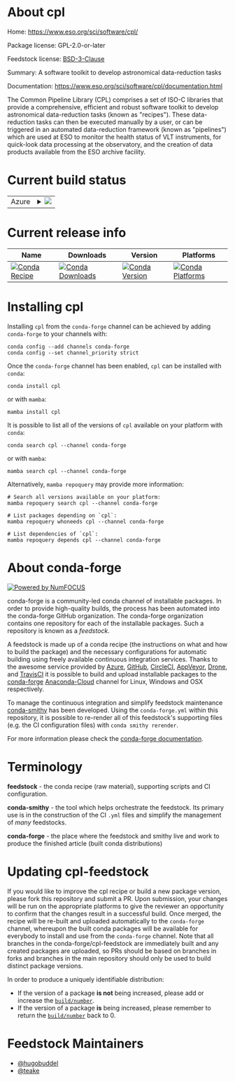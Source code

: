About cpl
=========

Home: https://www.eso.org/sci/software/cpl/

Package license: GPL-2.0-or-later

Feedstock license: [BSD-3-Clause](https://github.com/conda-forge/cpl-feedstock/blob/main/LICENSE.txt)

Summary: A software toolkit to develop astronomical data-reduction tasks

Documentation: https://www.eso.org/sci/software/cpl/documentation.html

The Common Pipeline Library (CPL) comprises a set of ISO-C libraries
that provide a comprehensive, efficient and robust software toolkit
to develop astronomical data-reduction tasks (known as "recipes").
These data-reduction tasks can then be executed manually by a user,
or can be triggered in an automated data-reduction framework (known
as "pipelines") which are used at ESO to monitor the health status
of VLT instruments, for quick-look data processing at the observatory,
and the creation of data products available from the ESO archive facility.


Current build status
====================


<table>
    
  <tr>
    <td>Azure</td>
    <td>
      <details>
        <summary>
          <a href="https://dev.azure.com/conda-forge/feedstock-builds/_build/latest?definitionId=15635&branchName=main">
            <img src="https://dev.azure.com/conda-forge/feedstock-builds/_apis/build/status/cpl-feedstock?branchName=main">
          </a>
        </summary>
        <table>
          <thead><tr><th>Variant</th><th>Status</th></tr></thead>
          <tbody><tr>
              <td>linux_64</td>
              <td>
                <a href="https://dev.azure.com/conda-forge/feedstock-builds/_build/latest?definitionId=15635&branchName=main">
                  <img src="https://dev.azure.com/conda-forge/feedstock-builds/_apis/build/status/cpl-feedstock?branchName=main&jobName=linux&configuration=linux%20linux_64_" alt="variant">
                </a>
              </td>
            </tr>
          </tbody>
        </table>
      </details>
    </td>
  </tr>
</table>

Current release info
====================

| Name | Downloads | Version | Platforms |
| --- | --- | --- | --- |
| [![Conda Recipe](https://img.shields.io/badge/recipe-cpl-green.svg)](https://anaconda.org/conda-forge/cpl) | [![Conda Downloads](https://img.shields.io/conda/dn/conda-forge/cpl.svg)](https://anaconda.org/conda-forge/cpl) | [![Conda Version](https://img.shields.io/conda/vn/conda-forge/cpl.svg)](https://anaconda.org/conda-forge/cpl) | [![Conda Platforms](https://img.shields.io/conda/pn/conda-forge/cpl.svg)](https://anaconda.org/conda-forge/cpl) |

Installing cpl
==============

Installing `cpl` from the `conda-forge` channel can be achieved by adding `conda-forge` to your channels with:

```
conda config --add channels conda-forge
conda config --set channel_priority strict
```

Once the `conda-forge` channel has been enabled, `cpl` can be installed with `conda`:

```
conda install cpl
```

or with `mamba`:

```
mamba install cpl
```

It is possible to list all of the versions of `cpl` available on your platform with `conda`:

```
conda search cpl --channel conda-forge
```

or with `mamba`:

```
mamba search cpl --channel conda-forge
```

Alternatively, `mamba repoquery` may provide more information:

```
# Search all versions available on your platform:
mamba repoquery search cpl --channel conda-forge

# List packages depending on `cpl`:
mamba repoquery whoneeds cpl --channel conda-forge

# List dependencies of `cpl`:
mamba repoquery depends cpl --channel conda-forge
```


About conda-forge
=================

[![Powered by
NumFOCUS](https://img.shields.io/badge/powered%20by-NumFOCUS-orange.svg?style=flat&colorA=E1523D&colorB=007D8A)](https://numfocus.org)

conda-forge is a community-led conda channel of installable packages.
In order to provide high-quality builds, the process has been automated into the
conda-forge GitHub organization. The conda-forge organization contains one repository
for each of the installable packages. Such a repository is known as a *feedstock*.

A feedstock is made up of a conda recipe (the instructions on what and how to build
the package) and the necessary configurations for automatic building using freely
available continuous integration services. Thanks to the awesome service provided by
[Azure](https://azure.microsoft.com/en-us/services/devops/), [GitHub](https://github.com/),
[CircleCI](https://circleci.com/), [AppVeyor](https://www.appveyor.com/),
[Drone](https://cloud.drone.io/welcome), and [TravisCI](https://travis-ci.com/)
it is possible to build and upload installable packages to the
[conda-forge](https://anaconda.org/conda-forge) [Anaconda-Cloud](https://anaconda.org/)
channel for Linux, Windows and OSX respectively.

To manage the continuous integration and simplify feedstock maintenance
[conda-smithy](https://github.com/conda-forge/conda-smithy) has been developed.
Using the ``conda-forge.yml`` within this repository, it is possible to re-render all of
this feedstock's supporting files (e.g. the CI configuration files) with ``conda smithy rerender``.

For more information please check the [conda-forge documentation](https://conda-forge.org/docs/).

Terminology
===========

**feedstock** - the conda recipe (raw material), supporting scripts and CI configuration.

**conda-smithy** - the tool which helps orchestrate the feedstock.
                   Its primary use is in the construction of the CI ``.yml`` files
                   and simplify the management of *many* feedstocks.

**conda-forge** - the place where the feedstock and smithy live and work to
                  produce the finished article (built conda distributions)


Updating cpl-feedstock
======================

If you would like to improve the cpl recipe or build a new
package version, please fork this repository and submit a PR. Upon submission,
your changes will be run on the appropriate platforms to give the reviewer an
opportunity to confirm that the changes result in a successful build. Once
merged, the recipe will be re-built and uploaded automatically to the
`conda-forge` channel, whereupon the built conda packages will be available for
everybody to install and use from the `conda-forge` channel.
Note that all branches in the conda-forge/cpl-feedstock are
immediately built and any created packages are uploaded, so PRs should be based
on branches in forks and branches in the main repository should only be used to
build distinct package versions.

In order to produce a uniquely identifiable distribution:
 * If the version of a package **is not** being increased, please add or increase
   the [``build/number``](https://docs.conda.io/projects/conda-build/en/latest/resources/define-metadata.html#build-number-and-string).
 * If the version of a package **is** being increased, please remember to return
   the [``build/number``](https://docs.conda.io/projects/conda-build/en/latest/resources/define-metadata.html#build-number-and-string)
   back to 0.

Feedstock Maintainers
=====================

* [@hugobuddel](https://github.com/hugobuddel/)
* [@teake](https://github.com/teake/)

